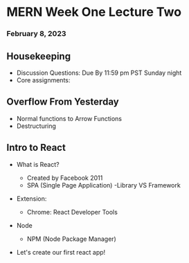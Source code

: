 # MERN Week One Lecture Two
### February 8, 2023

## Housekeeping
- Discussion Questions: Due By 11:59 pm PST Sunday night
- Core assignments: 


## Overflow From Yesterday
- Normal functions to Arrow Functions
- Destructuring


## Intro to React
- What is React?
    - Created by Facebook 2011
    - SPA (Single Page Application)
-Library VS Framework
- Extension:
    - Chrome: React Developer Tools

- Node
    - NPM (Node Package Manager)
- Let's create our first react app!


